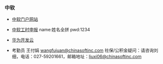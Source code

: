 ### 中软
* [中软门户网站](http://ics.chinasoftosg.com/SignOnServlet)
* [中软工时申报](http://psgis.chinasofti.com/oa/portal)    name:姓名全拼 pwd:1234
* [华为开发云](https://dl.devcloud.hwclouds.com/project/4e862be21c31412387de9f449db5cb5d/scrum/home)

* 考勤员 王付娟 wangfujuan@chinasoftinc.com 社保/公积金疑问：请咨询刘细，电话：027-59201661，邮箱地址：liuxi06@chinasoftinc.com
